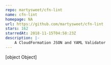 ```yaml
---
repo: martysweet/cfn-lint
name: cfn-lint
homepage: NA
url: https://github.com/martysweet/cfn-lint
stars: 162
starredAt: 2018-11-15T04:58:23Z
description: |-
    A CloudFormation JSON and YAML Validator
---
```


[object Object]
